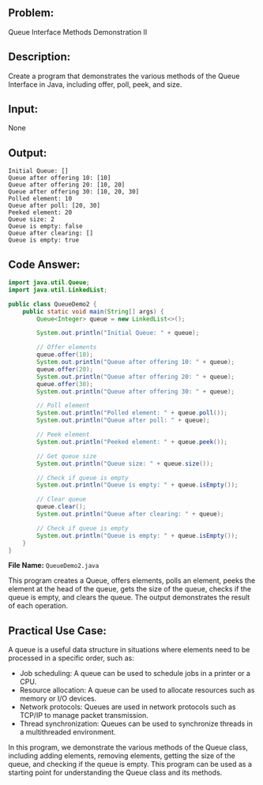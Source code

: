 ## Problem: 
Queue Interface Methods Demonstration II

## Description: 
Create a program that demonstrates the various methods of the Queue Interface in Java, including offer, poll, peek, and size.

## Input: 
None

## Output:
```
Initial Queue: []
Queue after offering 10: [10]
Queue after offering 20: [10, 20]
Queue after offering 30: [10, 20, 30]
Polled element: 10
Queue after poll: [20, 30]
Peeked element: 20
Queue size: 2
Queue is empty: false
Queue after clearing: []
Queue is empty: true
```

## Code Answer:

```java
import java.util.Queue;
import java.util.LinkedList;

public class QueueDemo2 {
    public static void main(String[] args) {
        Queue<Integer> queue = new LinkedList<>();

        System.out.println("Initial Queue: " + queue);

        // Offer elements
        queue.offer(10);
        System.out.println("Queue after offering 10: " + queue);
        queue.offer(20);
        System.out.println("Queue after offering 20: " + queue);
        queue.offer(30);
        System.out.println("Queue after offering 30: " + queue);

        // Poll element
        System.out.println("Polled element: " + queue.poll());
        System.out.println("Queue after poll: " + queue);

        // Peek element
        System.out.println("Peeked element: " + queue.peek());

        // Get queue size
        System.out.println("Queue size: " + queue.size());

        // Check if queue is empty
        System.out.println("Queue is empty: " + queue.isEmpty());

        // Clear queue
        queue.clear();
        System.out.println("Queue after clearing: " + queue);

        // Check if queue is empty
        System.out.println("Queue is empty: " + queue.isEmpty());
    }
}
```

**File Name:** `QueueDemo2.java`

This program creates a Queue, offers elements, polls an element, peeks the element at the head of the queue, gets the size of the queue, checks if the queue is empty, and clears the queue. The output demonstrates the result of each operation.

## Practical Use Case:
A queue is a useful data structure in situations where elements need to be processed in a specific order, such as:
* Job scheduling: A queue can be used to schedule jobs in a printer or a CPU.
* Resource allocation: A queue can be used to allocate resources such as memory or I/O devices.
* Network protocols: Queues are used in network protocols such as TCP/IP to manage packet transmission.
* Thread synchronization: Queues can be used to synchronize threads in a multithreaded environment.

In this program, we demonstrate the various methods of the Queue class, including adding elements, removing elements, getting the size of the queue, and checking if the queue is empty. This program can be used as a starting point for understanding the Queue class and its methods.